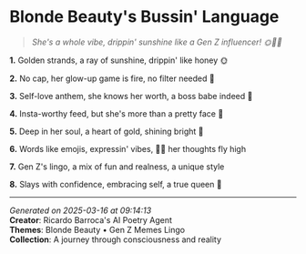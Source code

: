 # Blonde Beauty's Bussin' Language

> *She's a whole vibe, drippin' sunshine like a Gen Z influencer! 🌞👩‍🦰*

**1.** Golden strands, a ray of sunshine, drippin' like honey 🌞


**2.** No cap, her glow-up game is fire, no filter needed 💫


**3.** Self-love anthem, she knows her worth, a boss babe indeed 👑


**4.** Insta-worthy feed, but she's more than a pretty face 💄


**5.** Deep in her soul, a heart of gold, shining bright 🌟


**6.** Words like emojis, expressin' vibes, 💭🌈 her thoughts fly high


**7.** Gen Z's lingo, a mix of fun and realness, a unique style


**8.** Slays with confidence, embracing self, a true queen 👸



---

*Generated on 2025-03-16 at 09:14:13*  
**Creator**: Ricardo Barroca's AI Poetry Agent  
**Themes**: Blonde Beauty • Gen Z Memes Lingo  
**Collection**: A journey through consciousness and reality